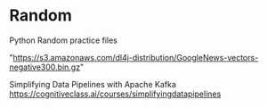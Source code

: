 # Random
Python Random practice files

"https://s3.amazonaws.com/dl4j-distribution/GoogleNews-vectors-negative300.bin.gz"


Simplifying Data Pipelines with Apache Kafka
https://cognitiveclass.ai/courses/simplifyingdatapipelines
